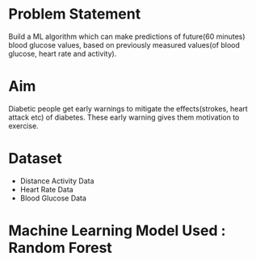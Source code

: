 # Problem Statement
Build a ML algorithm which can make predictions of future(60 minutes) blood glucose values, based on previously measured values(of blood glucose, heart rate and activity).

# Aim
Diabetic people get early warnings to mitigate the effects(strokes, heart attack etc) of diabetes. These early warning gives them motivation to exercise.

# Dataset
* Distance Activity Data
* Heart Rate Data
* Blood Glucose Data

# Machine Learning Model Used : Random Forest
